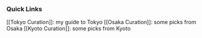 ### Quick Links 
[[Tokyo Curation]]: my guide to Tokyo
[[Osaka Curation]]: some picks from Osaka
[[Kyoto Curation]]: some picks from Kyoto



